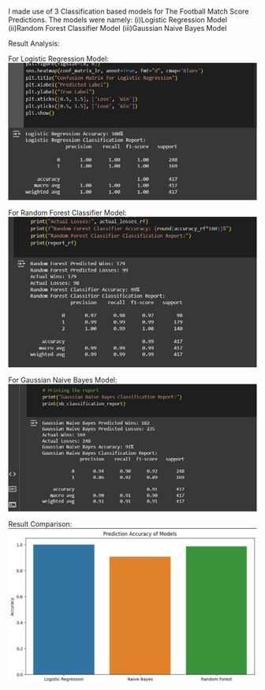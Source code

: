 I made use of 3 Classification based models for The Football Match Score Predictions.
The models were namely:
(i)Logistic Regression Model
(ii)Random Forest Classifier Model
(iii)Gaussian Naive Bayes Model

Result Analysis:

For Logistic Regression Model:
![lrm](/images/LR_Result.png)




For Random Forest Classifier Model:
![rfc](/images/RFR_Result.png)





For Gaussian Naive Bayes Model:
![gnb](/images/GNB_Result.png)


Result Comparison:
![compare](/images/comparison_analysis.png)
